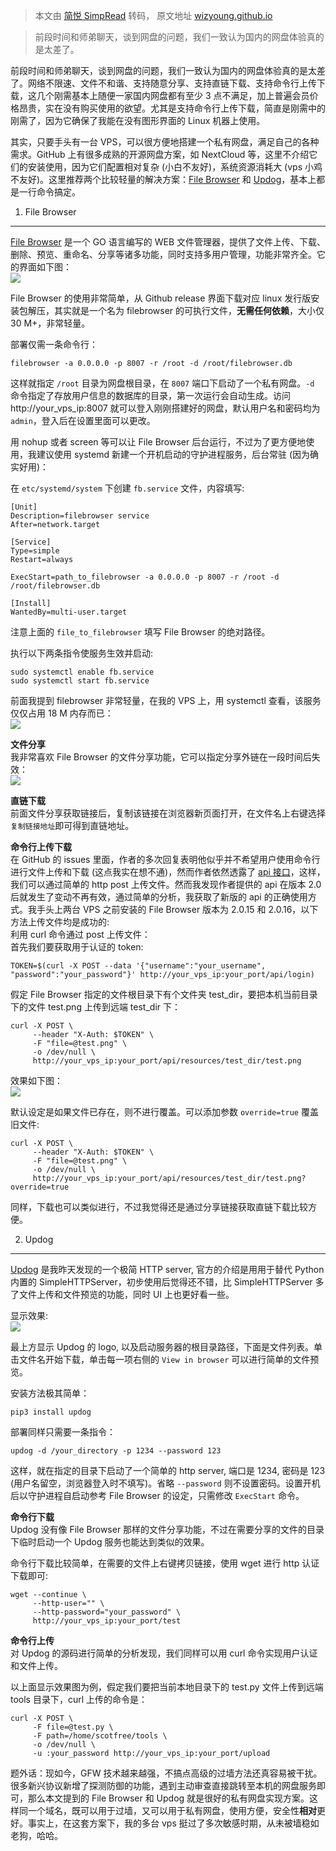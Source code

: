 > 本文由 [简悦 SimpRead](http://ksria.com/simpread/) 转码， 原文地址 [wizyoung.github.io](https://wizyoung.github.io/vps-selfhosted-private-cloud-setting-up/)

> 前段时间和师弟聊天，谈到网盘的问题，我们一致认为国内的网盘体验真的是太差了。

前段时间和师弟聊天，谈到网盘的问题，我们一致认为国内的网盘体验真的是太差了。网络不限速、文件不和谐、支持随意分享、支持直链下载、支持命令行上传下载，这几个刚需基本上随便一家国内网盘都有至少 3 点不满足，加上普遍会员价格昂贵，实在没有购买使用的欲望。尤其是支持命令行上传下载，简直是刚需中的刚需了，因为它确保了我能在没有图形界面的 Linux 机器上使用。

其实，只要手头有一台 VPS，可以很方便地搭建一个私有网盘，满足自己的各种需求。GitHub 上有很多成熟的开源网盘方案，如 NextCloud 等，这里不介绍它们的安装使用，因为它们配置相对复杂 (小白不友好)，系统资源消耗大 (vps 小鸡不友好)。这里推荐两个比较轻量的解决方案：[File Browser](https://github.com/filebrowser/filebrowser) 和 [Updog](https://github.com/sc0tfree/updog)，基本上都是一行命令搞定。

1. File Browser
---------------

[File Browser](https://github.com/filebrowser/filebrowser) 是一个 GO 语言编写的 WEB 文件管理器，提供了文件上传、下载、删除、预览、重命名、分享等诸多功能，同时支持多用户管理，功能非常齐全。它的界面如下图：  
![](https://wizyoung.github.io/post-images/1582697132943.gif)

File Browser 的使用非常简单，从 Github release 界面下载对应 linux 发行版安装包解压，其实就是一个名为 filebrowser 的可执行文件，**无需任何依赖**，大小仅 30 M+，非常轻量。

部署仅需一条命令行：

```
filebrowser -a 0.0.0.0 -p 8007 -r /root -d /root/filebrowser.db
```

这样就指定 `/root` 目录为网盘根目录，在 `8007` 端口下启动了一个私有网盘。`-d` 命令指定了存放用户信息的数据库的目录，第一次运行会自动生成。访问 http://your_vps_ip:8007 就可以登入刚刚搭建好的网盘，默认用户名和密码均为 `admin`，登入后在设置里面可以更改。

用 nohup 或者 screen 等可以让 File Browser 后台运行，不过为了更方便地使用，我建议使用 systemd 新建一个开机启动的守护进程服务，后台常驻 (因为确实好用)：

在 `etc/systemd/system` 下创建 `fb.service` 文件，内容填写:

```
[Unit]
Description=filebrowser service
After=network.target

[Service]
Type=simple
Restart=always

ExecStart=path_to_filebrowser -a 0.0.0.0 -p 8007 -r /root -d /root/filebrowser.db

[Install]
WantedBy=multi-user.target
```

注意上面的 `file_to_filebrowser` 填写 File Browser 的绝对路径。

执行以下两条指令使服务生效并启动:

```
sudo systemctl enable fb.service
sudo systemctl start fb.service
```

前面我提到 filebrowser 非常轻量，在我的 VPS 上，用 systemctl 查看，该服务仅仅占用 18 M 内存而已：  
![](https://wizyoung.github.io/post-images/1582698115434.png)

**文件分享**  
我非常喜欢 File Browser 的文件分享功能，它可以指定分享外链在一段时间后失效：  
![](https://wizyoung.github.io/post-images/1582698217800.png)

**直链下载**  
前面文件分享获取链接后，复制该链接在浏览器新页面打开，在文件名上右键选择`复制链接地址`即可得到直链地址。

**命令行上传下载**  
在 GitHub 的 issues 里面，作者的多次回复表明他似乎并不希望用户使用命令行进行文件上传和下载 (这点我实在想不通)，然而作者依然透露了 [api 接口](https://github.com/filebrowser/filebrowser/issues/217)，这样，我们可以通过简单的 http post 上传文件。然而我发现作者提供的 api 在版本 2.0 后就发生了变动不再有效，通过简单的分析，我获取了新版的 api 的正确使用方式。我手头上两台 VPS 之前安装的 File Browser 版本为 2.0.15 和 2.0.16，以下方法上传文件均是成功的:  
利用 curl 命令通过 post 上传文件：  
首先我们要获取用于认证的 token:

```
TOKEN=$(curl -X POST --data '{"username":"your_username", "password":"your_password"}' http://your_vps_ip:your_port/api/login)
```

假定 File Browser 指定的文件根目录下有个文件夹 test_dir，要把本机当前目录下的文件 test.png 上传到远端 test_dir 下：

```
curl -X POST \
     --header "X-Auth: $TOKEN" \
     -F "file=@test.png" \
     -o /dev/null \
     http://your_vps_ip:your_port/api/resources/test_dir/test.png
```

效果如下图：  
![](https://wizyoung.github.io/post-images/1582712169852.png)

默认设定是如果文件已存在，则不进行覆盖。可以添加参数 `override=true` 覆盖旧文件:

```
curl -X POST \
     --header "X-Auth: $TOKEN" \
     -F "file=@test.png" \
     -o /dev/null \
     http://your_vps_ip:your_port/api/resources/test_dir/test.png?override=true
```

同样，下载也可以类似进行，不过我觉得还是通过分享链接获取直链下载比较方便。

2. Updog
--------

[Updog](https://github.com/sc0tfree/updog) 是我昨天发现的一个极简 HTTP server, 官方的介绍是用用于替代 Python 内置的 SimpleHTTPServer，初步使用后觉得还不错，比 SimpleHTTPServer 多了文件上传和文件预览的功能，同时 UI 上也更好看一些。

显示效果:  
![](https://wizyoung.github.io/post-images/1582722711606.png)

最上方显示 Updog 的 logo, 以及启动服务器的根目录路径，下面是文件列表。单击文件名开始下载，单击每一项右侧的 `View in browser` 可以进行简单的文件预览。

安装方法极其简单：

```
pip3 install updog
```

部署同样只需要一条指令：

```
updog -d /your_directory -p 1234 --password 123
```

这样，就在指定的目录下启动了一个简单的 http server, 端口是 1234, 密码是 123 (用户名留空，浏览器登入时不填写)。省略 `--password` 则不设置密码。设置开机后以守护进程自启动参考 File Browser 的设定，只需修改 `ExecStart` 命令。

**命令行下载**  
Updog 没有像 File Browser 那样的文件分享功能，不过在需要分享的文件的目录下临时启动一个 Updog 服务也能达到类似的效果。

命令行下载比较简单，在需要的文件上右键拷贝链接，使用 wget 进行 http 认证下载即可:

```
wget --continue \
     --http-user="" \
     --http-password="your_password" \
     http://your_vps_ip:your_port/test
```

**命令行上传**  
对 Updog 的源码进行简单的分析发现，我们同样可以用 curl 命令实现用户认证和文件上传。

以上面显示效果图为例，假定我们要把当前本地目录下的 test.py 文件上传到远端 tools 目录下，curl 上传的命令是：

```
curl -X POST \
     -F file=@test.py \
     -F path=/home/scotfree/tools \
     -o /dev/null \
     -u :your_password http://your_vps_ip:your_port/upload
```

题外话：现如今，GFW 技术越来越强，不搞点高级的过墙方法还真容易被干扰。很多新兴协议新增了探测防御的功能，遇到主动审查直接跳转至本机的网盘服务即可，那么本文提到的 File Browser 和 Updog 就是很好的私有网盘实现方案。这样同一个域名，既可以用于过墙，又可以用于私有网盘，使用方便，安全性**相对**更好。事实上，在这套方案下，我的多台 vps 挺过了多次敏感时期，从未被墙稳如老狗，哈哈。